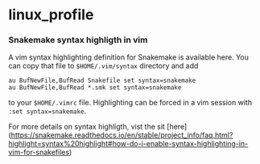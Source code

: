 # linux_profile


### Snakemake syntax highligth in vim


A vim syntax highlighting definition for Snakemake is available here. You can copy that file to `$HOME/.vim/syntax` directory and add
```
au BufNewFile,BufRead Snakefile set syntax=snakemake
au BufNewFile,BufRead *.smk set syntax=snakemake
```
to your `$HOME/.vimrc` file. Highlighting can be forced in a vim session with `:set syntax=snakemake`.

For more details on syntax highligth, vist the sit [here] (https://snakemake.readthedocs.io/en/stable/project_info/faq.html?highlight=syntax%20highlight#how-do-i-enable-syntax-highlighting-in-vim-for-snakefiles)
